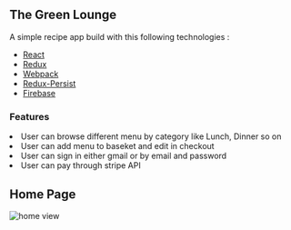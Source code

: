 ## The Green Lounge
A simple recipe app build with this following technologies :
* [React](https://facebook.github.io/react/)
* [Redux](http://redux.js.org/)
* [Webpack](https://webpack.js.org/)
* [Redux-Persist](https://github.com/rt2zz/redux-persist)
* [Firebase](https://firebase.google.com/)

### Features 
<li>User can browse different menu by category like Lunch, Dinner so on</li>
<li>User can add menu to baseket and edit in checkout</li>
<li>User can sign in either gmail or by email and password</li>
<li>User can pay through stripe API</li>

## Home Page
![home view](./docs/home-page.png)